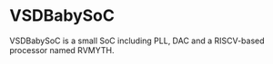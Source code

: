 # VSDBabySoC
VSDBabySoC is a small SoC including PLL, DAC and a RISCV-based processor named RVMYTH.
